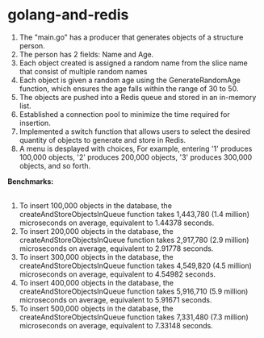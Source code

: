 # golang-and-redis
1. The "main.go" has a producer that generates objects of a structure person. <br />
2. The person has 2 fields: Name and Age.
3. Each object created is assigned a random name from the slice name that consist of multiple random names
4. Each object is given a random age using the GenerateRandomAge function, which ensures the age falls within the range of 30 to 50.
5. The objects are pushed into a Redis queue and stored in an in-memory list.
6. Established a connection pool to minimize the time required for insertion.
7. Implemented a switch function that allows users to select the desired quantity of objects to generate and store in Redis.
8. A menu is desplayed with choices, For example, entering '1' produces 100,000 objects, '2' produces 200,000 objects, '3' produces 300,000 objects, and so forth.


**Benchmarks:** <br /><br />
1. To insert 100,000 objects in the database, the createAndStoreObjectsInQueue function takes 1,443,780 (1.4 million) microseconds on average, equivalent to 1.44378 seconds.
2. To insert 200,000 objects in the database, the createAndStoreObjectsInQueue function takes 2,917,780 (2.9 million) microseconds on average, equivalent to 2.91778 seconds.
3. To insert 300,000 objects in the database, the createAndStoreObjectsInQueue function takes 4,549,820 (4.5 million) microseconds on average, equivalent to 4.54982 seconds.
4. To insert 400,000 objects in the database, the createAndStoreObjectsInQueue function takes 5,916,710 (5.9 million) microseconds on average, equivalent to 5.91671 seconds.
5. To insert 500,000 objects in the database, the createAndStoreObjectsInQueue function takes 7,331,480 (7.3 million) microseconds on average, equivalent to 7.33148 seconds.

